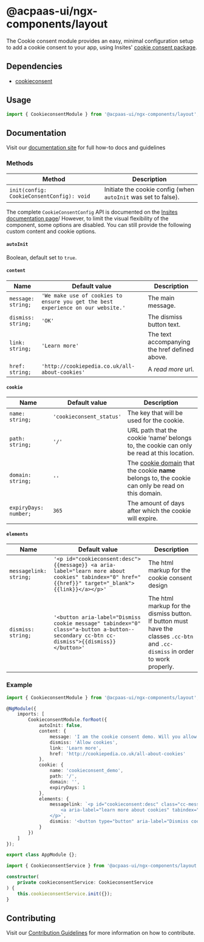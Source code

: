 # @acpaas-ui/ngx-components/layout

The Cookie consent module provides an easy, minimal configuration setup to add a cookie consent to your app, using Insites' [cookie consent package](https://cookieconsent.insites.com).

## Dependencies

- [cookieconsent](https://cookieconsent.insites.com)

## Usage

```typescript
import { CookieconsentModule } from '@acpaas-ui/ngx-components/layout';
```

## Documentation

Visit our [documentation site](https://acpaas-ui.digipolis.be/) for full how-to docs and guidelines

### Methods

| Method         | Description |
| -----------    | -------------------------- |
| `init(config: CookieConsentConfig): void` | Initiate the cookie config (when `autoInit` was set to false). |

The complete `CookieConsentConfig` API is documented on the [Insites documentation page](https://cookieconsent.insites.com/documentation/javascript-api/)/ However, to limit the visual flexibility of the component, some options are disabled. You can still provide the following custom content and cookie options.

#### `autoInit`

Boolean, default set to `true`.

#### `content`

| Name         | Default value | Description |
| -----------  | ------ | -------------------------- |
| `message: string;` | `'We make use of cookies to ensure you get the best experience on our website.'` | The main message. |
| `dismiss: string;` | `'OK'` | The dismiss button text. |
| `link: string;` | `'Learn more'` | The text accompanying the href defined above. |
| `href: string;` | `'http://cookiepedia.co.uk/all-about-cookies'` | A *read more* url. |

#### `cookie`

| Name         | Default value | Description |
| -----------  | ------ | -------------------------- |
| `name: string;` | `'cookieconsent_status'` | The key that will be used for the cookie. |
| `path: string;` | `'/'` | URL path that the cookie ‘name’ belongs to, the cookie can only be read at this location. |
| `domain: string;` | `''` | The [cookie domain](http://erik.io/blog/2014/03/04/definitive-guide-to-cookie-domains/) that the cookie **name** belongs to, the cookie can only be read on this domain. |
| `expiryDays: number;` | `365` | The amount of days after which the cookie will expire. |

#### `elements`

| Name         | Default value | Description |
| -----------  | ------ | -------------------------- |
| `messagelink: string;` | `'<p id="cookieconsent:desc">{{message}} <a aria-label="learn more about cookies" tabindex="0" href="{{href}}" target="_blank">{{link}}</a></p>'` | The html markup for the cookie consent design |
| `dismiss: string;` | `'<button aria-label="Dismiss cookie message" tabindex="0" class="a-button a-button--secondary cc-btn cc-dismiss">{{dismiss}}</button>'` | The html markup for the dismiss button. If button must have the classes `.cc-btn` and `.cc-dismiss` in order to work properly. |

### Example

```typescript
import { CookieconsentModule } from '@acpaas-ui/ngx-components/layout';

@NgModule({
    imports: [
        CookieconsentModule.forRoot({
            autoInit: false,
            content: {
                message: 'I am the cookie consent demo. Will you allow my cookies?',
                dismiss: 'Allow cookies',
                link: 'Learn more',
                href: 'http://cookiepedia.co.uk/all-about-cookies'
            },
            cookie: {
                name: 'cookieconsent_demo',
                path: '/',
                domain: '',
                expiryDays: 1
            },
            elements: {
                messagelink: `<p id="cookieconsent:desc" class="cc-message">{{message}}
                    <a aria-label="learn more about cookies" tabindex="0" href="{{href}}" target="_blank" class="cc-link">{{link}}</a>
                </p>`,
                dismiss: '<button type="button" aria-label="Dismiss cookie message" tabindex="0" class="a-button a-button--secondary cc-btn cc-dismiss">{{dismiss}}</button>'
            }
        })
    ]
});

export class AppModule {};
```

```typescript
import { CookieconsentService } from '@acpaas-ui/ngx-components/layout';

constructor(
    private cookieconsentService: CookieconsentService
) {
    this.cookieconsentService.init({});
}
```

## Contributing

Visit our [Contribution Guidelines](../../../../../CONTRIBUTING.md) for more information on how to contribute.
